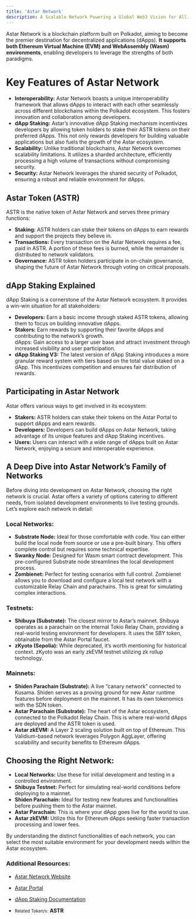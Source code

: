 ```yaml
---
title: 'Astar Network'
description: A Scalable Network Powering a Global Web3 Vision for All.
---
```


Astar Network is a blockchain platform built on Polkadot, aiming to become the premier destination for decentralized applications (dApps). **It supports both Ethereum Virtual Machine (EVM) and WebAssembly (Wasm) environments**, enabling developers to leverage the strengths of both paradigms.

# Key Features of Astar Network

- **Interoperability:** Astar Network boasts a unique interoperability framework that allows dApps to interact with each other seamlessly across different blockchains within the Polkadot ecosystem. This fosters innovation and collaboration among developers.
- **dApp Staking:** Astar’s innovative dApp Staking mechanism incentivizes developers by allowing token holders to stake their ASTR tokens on their preferred dApps. This not only rewards developers for building valuable applications but also fuels the growth of the Astar ecosystem.
- **Scalability:** Unlike traditional blockchains, Astar Network overcomes scalability limitations. It utilizes a sharded architecture, efficiently processing a high volume of transactions without compromising security.
- **Security:** Astar Network leverages the shared security of Polkadot, ensuring a robust and reliable environment for dApps.

## Astar Token (ASTR)

ASTR is the native token of Astar Network and serves three primary functions:

- **Staking:** ASTR holders can stake their tokens on dApps to earn rewards and support the projects they believe in.
- **Transactions:** Every transaction on the Astar Network requires a fee, paid in ASTR. A portion of these fees is burned, while the remainder is distributed to network validators.
- **Governance:** ASTR token holders participate in on-chain governance, shaping the future of Astar Network through voting on critical proposals.

## dApp Staking Explained

dApp Staking is a cornerstone of the Astar Network ecosystem. It provides a win-win situation for all stakeholders:

- **Developers:** Earn a basic income through staked ASTR tokens, allowing them to focus on building innovative dApps.
- **Stakers:** Earn rewards by supporting their favorite dApps and contributing to the network’s growth.  
  dApps: Gain access to a larger user base and attract investment through increased visibility and user participation.
- **dApp Staking V3:** The latest version of dApp Staking introduces a more granular reward system with tiers based on the total value staked on a dApp. This incentivizes competition and ensures fair distribution of rewards.

## Participating in Astar Network

Astar offers various ways to get involved in its ecosystem:

- **Stakers:** ASTR holders can stake their tokens on the Astar Portal to support dApps and earn rewards.
- **Developers:** Developers can build dApps on Astar Network, taking advantage of its unique features and dApp Staking incentives.
- **Users:** Users can interact with a wide range of dApps built on Astar Network, enjoying a secure and interoperable experience.

## A Deep Dive into Astar Network’s Family of Networks

Before diving into development on Astar Network, choosing the right network is crucial. Astar offers a variety of options catering to different needs, from isolated development environments to live testing grounds. Let’s explore each network in detail:

### Local Networks:

- **Substrate Node:** Ideal for those comfortable with code. You can either build the local node from source or use a pre-built binary. This offers complete control but requires some technical expertise.
- **Swanky Node:** Designed for Wasm smart contract development. This pre-configured Substrate node streamlines the local development process.
- **Zombienet:** Perfect for testing scenarios with full control. Zombienet allows you to download and configure a local test network with a customizable Relay Chain and parachains. This is great for simulating complex interactions.

### Testnets:

- **Shibuya (Substrate):** The closest mirror to Astar’s mainnet. Shibuya operates as a parachain on the internal Tokio Relay Chain, providing a real-world testing environment for developers. It uses the SBY token, obtainable from the Astar Portal faucet.
- **zKyoto (Sepolia):** While deprecated, it’s worth mentioning for historical context. zKyoto was an early zkEVM testnet utilizing zk rollup technology.

### Mainnets:

- **Shiden Parachain (Substrate):** A live “canary network” connected to Kusama. Shiden serves as a proving ground for new Astar runtime features before deployment on the mainnet. It has its own tokenomics with the SDN token.
- **Astar Parachain (Substrate):** The heart of the Astar ecosystem, connected to the Polkadot Relay Chain. This is where real-world dApps are deployed and the ASTR token is used.
- **Astar zkEVM:** A Layer 2 scaling solution built on top of Ethereum. This Validium-based network leverages Polygon AggLayer, offering scalability and security benefits to Ethereum dApps.

Choosing the Right Network:
---------------------------

- **Local Networks:** Use these for initial development and testing in a controlled environment.
- **Shibuya Testnet:** Perfect for simulating real-world conditions before deploying to a mainnet.
- **Shiden Parachain:** Ideal for testing new features and functionalities before pushing them to the Astar mainnet.
- **Astar Parachain:** This is where your dApp goes live for the world to use.
- **Astar zkEVM:** Utilize this for Ethereum dApps seeking faster transaction processing and lower fees.

By understanding the distinct functionalities of each network, you can select the most suitable environment for your development needs within the Astar ecosystem.

### Additional Resources:

- [Astar Network Website](https://astar.network/)
- [Astar Portal](https://portal.astar.network/)
- [dApp Staking Documentation](https://docs.astar.network/)

- <small>Related Token/s:</small> **ASTR**
